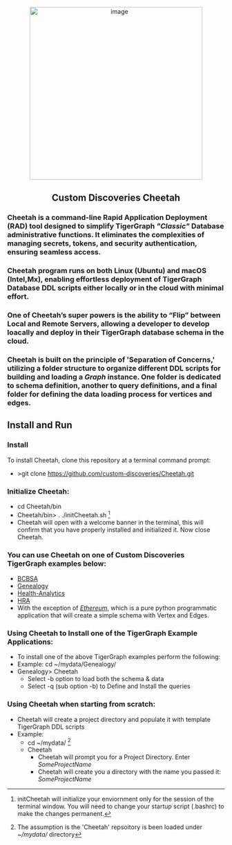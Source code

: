 <p align="center">
<img width="400" alt="image" src="https://github.com/user-attachments/assets/176b28d4-e720-48c9-aab9-d341976974eb">
</p>


<h2>
<p align="center">Custom Discoveries Cheetah</p>
</h2>

### Cheetah is a command-line Rapid Application Deployment (RAD) tool designed to simplify TigerGraph *"Classic"* Database administrative functions. It eliminates the complexities of managing secrets, tokens, and security authentication, ensuring seamless access. 

### Cheetah program runs on both Linux (Ubuntu) and macOS (Intel,Mx), enabling effortless deployment of TigerGraph Database DDL scripts either locally or in the cloud with minimal effort.

### One of Cheetah’s super powers is the ability to “Flip” between Local and Remote Servers, allowing a developer to develop loacally and deploy in their TigerGraph database schema in the cloud.

### Cheetah is built on the principle of 'Separation of Concerns,' utilizing a folder structure to organize different DDL scripts for building and loading a *Graph* instance. One folder is dedicated to schema definition, another to query definitions, and a final folder for defining the data loading process for vertices and edges.


## Install and Run
### Install
To install Cheetah, clone this repository at a terminal command prompt: 
- \>git clone https://github.com/custom-discoveries/Cheetah.git
### Initialize Cheetah:
-  cd Cheetah/bin
-  Cheetah/bin\> . ./initCheetah.sh [^1]
-  Cheetah will open with a welcome banner in the terminal, this will confirm that you have properly installed and initialized it. Now close Cheetah.

[^1]: initCheetah will initialize your enviornment only for the session of the terminal window. You will need to change your startup script (.bashrc) to make the changes permanent.
### You can use Cheetah on one of Custom Discoveries TigerGraph examples below:
  - [BCBSA](https://github.com/custom-discoveries/BCBSA)
  - [Genealogy](https://github.com/custom-discoveries/Genealogy)
  - [Health-Analytics](https://github.com/custom-discoveries/Health-Analytics)
  - [HRA](https://github.com/custom-discoveries/HRA)
  - With the exception of [*Ethereum*](https://github.com/custom-discoveries/Ethereum), which is a pure python programmatic application that will create a simple schema with Vertex and Edges.
### Using Cheetah to Install one of the TigerGraph Example Applications:
-  To install one of the above TigerGraph examples perform the following:
  - Example: cd ~/mydata/Genealogy/
  - Genealogy> Cheetah
      - Select -b option to load both the schema & data
      - Select -q (sub option -b) to Define and Install the queries
### Using Cheetah when starting from scratch:
- Cheetah will create a project directory and populate it with template TigerGraph DDL scripts
- Example:
    - cd ~/mydata/ [^2]
    - Cheetah
       - Cheetah will prompt you for a Project Directory. Enter *SomeProjectName*
       - Cheetah will create you a directory with the name you passed it: *SomeProjectName*
[^2]: The assumption is the 'Cheetah' repsoitory is been loaded under *~/mydata/* directory

